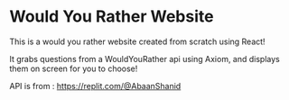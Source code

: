 # Would You Rather Website

This is a would you rather website created from scratch using React! 

It grabs questions from a WouldYouRather api using Axiom, and displays them on screen for you to choose!

API is from : https://replit.com/@AbaanShanid 
